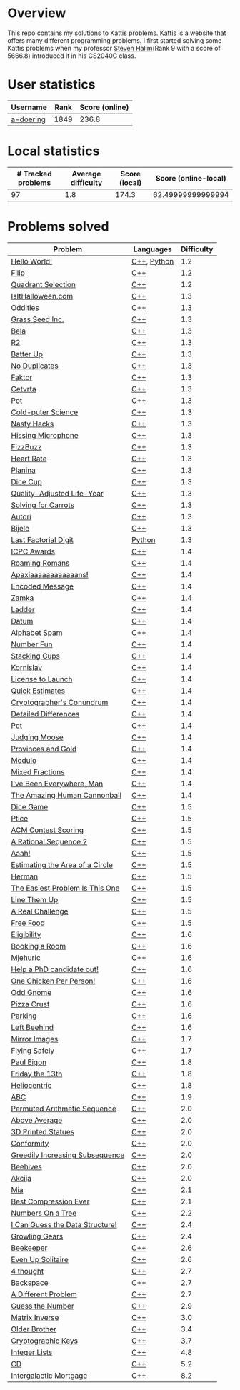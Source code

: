 # Overview
This repo contains my solutions to Kattis problems. [Kattis](https://open.kattis.com/) is a website that offers many different programming problems. I first started solving some Kattis problems when my professor [Steven Halim](https://open.kattis.com/users/stevenhalim)(Rank 9 with a score of 5666.8) introduced it in his CS2040C class.

# User statistics
Username|Rank|Score (online)
---|---|---
[a-doering](https://open.kattis.com/users/a-doering)|1849|236.8

# Local statistics
\# Tracked problems|Average difficulty|Score (local)|Score (online-local)
---|---|---|---
97|1.8|174.3|62.49999999999994

# Problems solved
Problem|Languages|Difficulty
---|---|---
[Hello World!](https://open.kattis.com/problems/hello)|[C++](https://github.com/a-doering/kattis/tree/master/C++/hello.cpp), [Python](https://github.com/a-doering/kattis/tree/master/Python/hello.py)|1.2
[Filip](https://open.kattis.com/problems/filip)|[C++](https://github.com/a-doering/kattis/tree/master/C++/filip.cpp)|1.2
[Quadrant Selection](https://open.kattis.com/problems/quadrant)|[C++](https://github.com/a-doering/kattis/tree/master/C++/quadrant.cpp)|1.2
[IsItHalloween.com](https://open.kattis.com/problems/isithalloween)|[C++](https://github.com/a-doering/kattis/tree/master/C++/isithalloween.cpp)|1.3
[Oddities](https://open.kattis.com/problems/oddities)|[C++](https://github.com/a-doering/kattis/tree/master/C++/oddities.cpp)|1.3
[Grass Seed Inc.](https://open.kattis.com/problems/grassseed)|[C++](https://github.com/a-doering/kattis/tree/master/C++/grassseed.cpp)|1.3
[Bela](https://open.kattis.com/problems/bela)|[C++](https://github.com/a-doering/kattis/tree/master/C++/bela.cpp)|1.3
[R2](https://open.kattis.com/problems/r2)|[C++](https://github.com/a-doering/kattis/tree/master/C++/r2.cpp)|1.3
[Batter Up](https://open.kattis.com/problems/batterup)|[C++](https://github.com/a-doering/kattis/tree/master/C++/batterup.cpp)|1.3
[No Duplicates](https://open.kattis.com/problems/nodup)|[C++](https://github.com/a-doering/kattis/tree/master/C++/nodup.cpp)|1.3
[Faktor](https://open.kattis.com/problems/faktor)|[C++](https://github.com/a-doering/kattis/tree/master/C++/faktor.cpp)|1.3
[Cetvrta](https://open.kattis.com/problems/cetvrta)|[C++](https://github.com/a-doering/kattis/tree/master/C++/cetvrta.cpp)|1.3
[Pot](https://open.kattis.com/problems/pot)|[C++](https://github.com/a-doering/kattis/tree/master/C++/pot.cpp)|1.3
[Cold-puter Science](https://open.kattis.com/problems/cold)|[C++](https://github.com/a-doering/kattis/tree/master/C++/cold.cpp)|1.3
[Nasty Hacks](https://open.kattis.com/problems/nastyhacks)|[C++](https://github.com/a-doering/kattis/tree/master/C++/nastyhacks.cpp)|1.3
[Hissing Microphone](https://open.kattis.com/problems/hissingmicrophone)|[C++](https://github.com/a-doering/kattis/tree/master/C++/hissingmicrophone.cpp)|1.3
[FizzBuzz](https://open.kattis.com/problems/fizzbuzz)|[C++](https://github.com/a-doering/kattis/tree/master/C++/fizzbuzz.cpp)|1.3
[Heart Rate](https://open.kattis.com/problems/heartrate)|[C++](https://github.com/a-doering/kattis/tree/master/C++/heartrate.cpp)|1.3
[Planina](https://open.kattis.com/problems/planina)|[C++](https://github.com/a-doering/kattis/tree/master/C++/planina.cpp)|1.3
[Dice Cup](https://open.kattis.com/problems/dicecup)|[C++](https://github.com/a-doering/kattis/tree/master/C++/dicecup.cpp)|1.3
[Quality-Adjusted Life-Year](https://open.kattis.com/problems/qaly)|[C++](https://github.com/a-doering/kattis/tree/master/C++/qaly.cpp)|1.3
[Solving for Carrots](https://open.kattis.com/problems/carrots)|[C++](https://github.com/a-doering/kattis/tree/master/C++/carrots.cpp)|1.3
[Autori](https://open.kattis.com/problems/autori)|[C++](https://github.com/a-doering/kattis/tree/master/C++/autori.cpp)|1.3
[Bijele](https://open.kattis.com/problems/bijele)|[C++](https://github.com/a-doering/kattis/tree/master/C++/bijele.cpp)|1.3
[Last Factorial Digit](https://open.kattis.com/problems/lastfactorialdigit)|[Python](https://github.com/a-doering/kattis/tree/master/Python/lastfactorialdigit.py)|1.3
[ICPC Awards](https://open.kattis.com/problems/icpcawards)|[C++](https://github.com/a-doering/kattis/tree/master/C++/icpcawards.cpp)|1.4
[Roaming Romans](https://open.kattis.com/problems/romans)|[C++](https://github.com/a-doering/kattis/tree/master/C++/romans.cpp)|1.4
[Apaxiaaaaaaaaaaaans!](https://open.kattis.com/problems/apaxiaaans)|[C++](https://github.com/a-doering/kattis/tree/master/C++/apaxiaaans.cpp)|1.4
[Encoded Message](https://open.kattis.com/problems/encodedmessage)|[C++](https://github.com/a-doering/kattis/tree/master/C++/encodedmessage.cpp)|1.4
[Zamka](https://open.kattis.com/problems/zamka)|[C++](https://github.com/a-doering/kattis/tree/master/C++/zamka.cpp)|1.4
[Ladder](https://open.kattis.com/problems/ladder)|[C++](https://github.com/a-doering/kattis/tree/master/C++/ladder.cpp)|1.4
[Datum](https://open.kattis.com/problems/datum)|[C++](https://github.com/a-doering/kattis/tree/master/C++/datum.cpp)|1.4
[Alphabet Spam](https://open.kattis.com/problems/alphabetspam)|[C++](https://github.com/a-doering/kattis/tree/master/C++/alphabetspam.cpp)|1.4
[Number Fun](https://open.kattis.com/problems/numberfun)|[C++](https://github.com/a-doering/kattis/tree/master/C++/numberfun.cpp)|1.4
[Stacking Cups](https://open.kattis.com/problems/cups)|[C++](https://github.com/a-doering/kattis/tree/master/C++/cups.cpp)|1.4
[Kornislav](https://open.kattis.com/problems/kornislav)|[C++](https://github.com/a-doering/kattis/tree/master/C++/kornislav.cpp)|1.4
[License to Launch](https://open.kattis.com/problems/licensetolaunch)|[C++](https://github.com/a-doering/kattis/tree/master/C++/licensetolaunch.cpp)|1.4
[Quick Estimates](https://open.kattis.com/problems/quickestimate)|[C++](https://github.com/a-doering/kattis/tree/master/C++/quickestimate.cpp)|1.4
[Cryptographer's Conundrum](https://open.kattis.com/problems/conundrum)|[C++](https://github.com/a-doering/kattis/tree/master/C++/conundrum.cpp)|1.4
[Detailed Differences](https://open.kattis.com/problems/detaileddifferences)|[C++](https://github.com/a-doering/kattis/tree/master/C++/detaileddifferences.cpp)|1.4
[Pet](https://open.kattis.com/problems/pet)|[C++](https://github.com/a-doering/kattis/tree/master/C++/pet.cpp)|1.4
[Judging Moose](https://open.kattis.com/problems/judgingmoose)|[C++](https://github.com/a-doering/kattis/tree/master/C++/judgingmoose.cpp)|1.4
[Provinces and Gold](https://open.kattis.com/problems/provincesandgold)|[C++](https://github.com/a-doering/kattis/tree/master/C++/provincesandgold.cpp)|1.4
[Modulo](https://open.kattis.com/problems/modulo)|[C++](https://github.com/a-doering/kattis/tree/master/C++/modulo.cpp)|1.4
[Mixed Fractions](https://open.kattis.com/problems/mixedfractions)|[C++](https://github.com/a-doering/kattis/tree/master/C++/mixedfractions.cpp)|1.4
[I've Been Everywhere, Man](https://open.kattis.com/problems/everywhere)|[C++](https://github.com/a-doering/kattis/tree/master/C++/everywhere.cpp)|1.4
[The Amazing Human Cannonball](https://open.kattis.com/problems/humancannonball2)|[C++](https://github.com/a-doering/kattis/tree/master/C++/humancannonball2.cpp)|1.4
[Dice Game](https://open.kattis.com/problems/dicegame)|[C++](https://github.com/a-doering/kattis/tree/master/C++/dicegame.cpp)|1.5
[Ptice](https://open.kattis.com/problems/ptice)|[C++](https://github.com/a-doering/kattis/tree/master/C++/ptice.cpp)|1.5
[ACM Contest Scoring](https://open.kattis.com/problems/acm)|[C++](https://github.com/a-doering/kattis/tree/master/C++/acm.cpp)|1.5
[A Rational Sequence 2](https://open.kattis.com/problems/rationalsequence2)|[C++](https://github.com/a-doering/kattis/tree/master/C++/rationalsequence2.cpp)|1.5
[Aaah!](https://open.kattis.com/problems/aaah)|[C++](https://github.com/a-doering/kattis/tree/master/C++/aaah.cpp)|1.5
[Estimating the Area of a Circle](https://open.kattis.com/problems/estimatingtheareaofacircle)|[C++](https://github.com/a-doering/kattis/tree/master/C++/estimatingtheareaofacircle.cpp)|1.5
[Herman](https://open.kattis.com/problems/herman)|[C++](https://github.com/a-doering/kattis/tree/master/C++/herman.cpp)|1.5
[The Easiest Problem Is This One](https://open.kattis.com/problems/easiest)|[C++](https://github.com/a-doering/kattis/tree/master/C++/easiest.cpp)|1.5
[Line Them Up](https://open.kattis.com/problems/lineup)|[C++](https://github.com/a-doering/kattis/tree/master/C++/lineup.cpp)|1.5
[A Real Challenge](https://open.kattis.com/problems/areal)|[C++](https://github.com/a-doering/kattis/tree/master/C++/areal.cpp)|1.5
[Free Food](https://open.kattis.com/problems/freefood)|[C++](https://github.com/a-doering/kattis/tree/master/C++/freefood.cpp)|1.5
[Eligibility](https://open.kattis.com/problems/eligibility)|[C++](https://github.com/a-doering/kattis/tree/master/C++/eligibility.cpp)|1.6
[Booking a Room](https://open.kattis.com/problems/bookingaroom)|[C++](https://github.com/a-doering/kattis/tree/master/C++/bookingaroom.cpp)|1.6
[Mjehuric](https://open.kattis.com/problems/mjehuric)|[C++](https://github.com/a-doering/kattis/tree/master/C++/mjehuric.cpp)|1.6
[Help a PhD candidate out!](https://open.kattis.com/problems/helpaphd)|[C++](https://github.com/a-doering/kattis/tree/master/C++/helpaphd.cpp)|1.6
[One Chicken Per Person!](https://open.kattis.com/problems/onechicken)|[C++](https://github.com/a-doering/kattis/tree/master/C++/onechicken.cpp)|1.6
[Odd Gnome](https://open.kattis.com/problems/oddgnome)|[C++](https://github.com/a-doering/kattis/tree/master/C++/oddgnome.cpp)|1.6
[Pizza Crust](https://open.kattis.com/problems/pizza2)|[C++](https://github.com/a-doering/kattis/tree/master/C++/pizza2.cpp)|1.6
[Parking](https://open.kattis.com/problems/parking)|[C++](https://github.com/a-doering/kattis/tree/master/C++/parking.cpp)|1.6
[Left Beehind](https://open.kattis.com/problems/leftbeehind)|[C++](https://github.com/a-doering/kattis/tree/master/C++/leftbeehind.cpp)|1.6
[Mirror Images](https://open.kattis.com/problems/mirror)|[C++](https://github.com/a-doering/kattis/tree/master/C++/mirror.cpp)|1.7
[Flying Safely](https://open.kattis.com/problems/flyingsafely)|[C++](https://github.com/a-doering/kattis/tree/master/C++/flyingsafely.cpp)|1.7
[Paul Eigon](https://open.kattis.com/problems/pauleigon)|[C++](https://github.com/a-doering/kattis/tree/master/C++/pauleigon.cpp)|1.8
[Friday the 13th](https://open.kattis.com/problems/friday)|[C++](https://github.com/a-doering/kattis/tree/master/C++/friday.cpp)|1.8
[Heliocentric](https://open.kattis.com/problems/heliocentric)|[C++](https://github.com/a-doering/kattis/tree/master/C++/heliocentric.cpp)|1.8
[ABC](https://open.kattis.com/problems/abc)|[C++](https://github.com/a-doering/kattis/tree/master/C++/abc.cpp)|1.9
[Permuted Arithmetic Sequence](https://open.kattis.com/problems/permutedarithmeticsequence)|[C++](https://github.com/a-doering/kattis/tree/master/C++/permutedarithmeticsequence.cpp)|2.0
[Above Average](https://open.kattis.com/problems/aboveaverage)|[C++](https://github.com/a-doering/kattis/tree/master/C++/aboveaverage.cpp)|2.0
[3D Printed Statues](https://open.kattis.com/problems/3dprinter)|[C++](https://github.com/a-doering/kattis/tree/master/C++/3dprinter.cpp)|2.0
[Conformity](https://open.kattis.com/problems/conformity)|[C++](https://github.com/a-doering/kattis/tree/master/C++/conformity.cpp)|2.0
[Greedily Increasing Subsequence](https://open.kattis.com/problems/greedilyincreasing)|[C++](https://github.com/a-doering/kattis/tree/master/C++/greedilyincreasing.cpp)|2.0
[Beehives](https://open.kattis.com/problems/beehives)|[C++](https://github.com/a-doering/kattis/tree/master/C++/beehives.cpp)|2.0
[Akcija](https://open.kattis.com/problems/akcija)|[C++](https://github.com/a-doering/kattis/tree/master/C++/akcija.cpp)|2.0
[Mia](https://open.kattis.com/problems/mia)|[C++](https://github.com/a-doering/kattis/tree/master/C++/mia.cpp)|2.1
[Best Compression Ever](https://open.kattis.com/problems/bestcompression)|[C++](https://github.com/a-doering/kattis/tree/master/C++/bestcompression.cpp)|2.1
[Numbers On a Tree](https://open.kattis.com/problems/numbertree)|[C++](https://github.com/a-doering/kattis/tree/master/C++/numbertree.cpp)|2.2
[I Can Guess the Data Structure!](https://open.kattis.com/problems/guessthedatastructure)|[C++](https://github.com/a-doering/kattis/tree/master/C++/guessthedatastructure.cpp)|2.4
[Growling Gears](https://open.kattis.com/problems/growlinggears)|[C++](https://github.com/a-doering/kattis/tree/master/C++/growlinggears.cpp)|2.4
[Beekeeper](https://open.kattis.com/problems/beekeeper)|[C++](https://github.com/a-doering/kattis/tree/master/C++/beekeeper.cpp)|2.6
[Even Up Solitaire](https://open.kattis.com/problems/evenup)|[C++](https://github.com/a-doering/kattis/tree/master/C++/evenup.cpp)|2.6
[4 thought](https://open.kattis.com/problems/4thought)|[C++](https://github.com/a-doering/kattis/tree/master/C++/4thought.cpp)|2.7
[Backspace](https://open.kattis.com/problems/backspace)|[C++](https://github.com/a-doering/kattis/tree/master/C++/backspace.cpp)|2.7
[A Different Problem](https://open.kattis.com/problems/different)|[C++](https://github.com/a-doering/kattis/tree/master/C++/different.cpp)|2.7
[Guess the Number](https://open.kattis.com/problems/guess)|[C++](https://github.com/a-doering/kattis/tree/master/C++/guess.cpp)|2.9
[Matrix Inverse](https://open.kattis.com/problems/matrix)|[C++](https://github.com/a-doering/kattis/tree/master/C++/matrix.cpp)|3.0
[Older Brother](https://open.kattis.com/problems/olderbrother)|[C++](https://github.com/a-doering/kattis/tree/master/C++/olderbrother.cpp)|3.4
[Cryptographic Keys](https://open.kattis.com/problems/crypto)|[C++](https://github.com/a-doering/kattis/tree/master/C++/crypto.cpp)|3.7
[Integer Lists](https://open.kattis.com/problems/integerlists)|[C++](https://github.com/a-doering/kattis/tree/master/C++/integerlists.cpp)|4.8
[CD](https://open.kattis.com/problems/cd)|[C++](https://github.com/a-doering/kattis/tree/master/C++/cd.cpp)|5.2
[Intergalactic Mortgage](https://open.kattis.com/problems/mortgage)|[C++](https://github.com/a-doering/kattis/tree/master/C++/mortgage.cpp)|8.2

